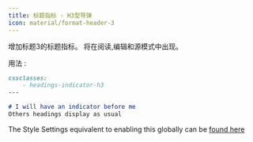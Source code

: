 ```yaml
---
title: 标题指标 - H3型导弹
icon: material/format-header-3
---
```


增加标题3的标题指标。 将在阅读,编辑和源模式中出现。

用法 :
```md
cssclasses:
    - headings-indicator-h3
---

# I will have an indicator before me
Others headings display as usual
```

The Style Settings equivalent to enabling this globally can be [found here](../../Style-Settings/Editor/Typography/headings/index.md#for-heading-3)